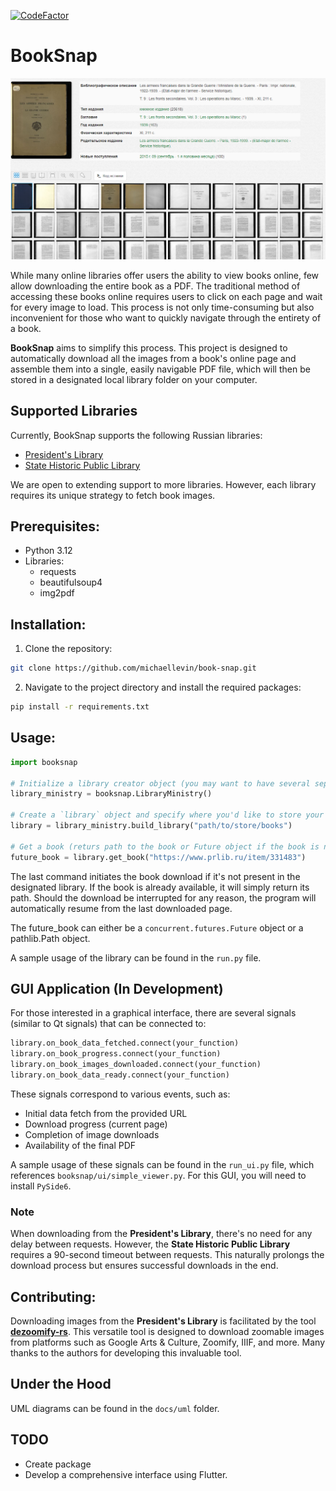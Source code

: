 [![CodeFactor](https://www.codefactor.io/repository/github/michaellevin/book-snap/badge)](https://www.codefactor.io/repository/github/michaellevin/book-snap)

# BookSnap

![BookSnap](docs/screenshots/shpl_screen1.png)

While many online libraries offer users the ability to view books online, few allow downloading the entire book as a PDF. The traditional method of accessing these books online requires users to click on each page and wait for every image to load. This process is not only time-consuming but also inconvenient for those who want to quickly navigate through the entirety of a book.

**BookSnap** aims to simplify this process. This project is designed to automatically download all the images from a book's online page and assemble them into a single, easily navigable PDF file, which will then be stored in a designated local library folder on your computer.

## Supported Libraries

Currently, BookSnap supports the following Russian libraries:

- [President's Library](https://www.prlib.ru/)
- [State Historic Public Library](http://elib.shpl.ru/)

We are open to extending support to more libraries. However, each library requires its unique strategy to fetch book images.

## Prerequisites:

- Python 3.12
- Libraries: 
  - requests
  - beautifulsoup4
  - img2pdf

## Installation:

1. Clone the repository:
```bash
git clone https://github.com/michaellevin/book-snap.git
```
2. Navigate to the project directory and install the required packages:
```bash
pip install -r requirements.txt
```
## Usage:
```python
import booksnap

# Initialize a library creator object (you may want to have several separate library folders)
library_ministry = booksnap.LibraryMinistry()

# Create a `library` object and specify where you'd like to store your books
library = library_ministry.build_library("path/to/store/books")

# Get a book (returs path to the book or Future object if the book is not yet downloaded)
future_book = library.get_book("https://www.prlib.ru/item/331483")
```

The last command initiates the book download if it's not present in the designated library. If the book is already available, it will simply return its path. Should the download be interrupted for any reason, the program will automatically resume from the last downloaded page.

The future_book can either be a `concurrent.futures.Future` object or a pathlib.Path object.

A sample usage of the library can be found in the `run.py` file.


## GUI Application (In Development)
For those interested in a graphical interface, there are several signals (similar to Qt signals) that can be connected to:

```python
library.on_book_data_fetched.connect(your_function)
library.on_book_progress.connect(your_function)
library.on_book_images_downloaded.connect(your_function)
library.on_book_data_ready.connect(your_function)
```
These signals correspond to various events, such as:

- Initial data fetch from the provided URL
- Download progress (current page)
- Completion of image downloads
- Availability of the final PDF

A sample usage of these signals can be found in the `run_ui.py` file, which references `booksnap/ui/simple_viewer.py`. For this GUI, you will need to install `PySide6`.

### Note
When downloading from the **President's Library**, there's no need for any delay between requests. However, the **State Historic Public Library** requires a 90-second timeout between requests. This naturally prolongs the download process but ensures successful downloads in the end.

## Contributing:
Downloading images from the **President's Library** is facilitated by the tool [**dezoomify-rs**](https://github.com/lovasoa/dezoomify-rs). This versatile tool is designed to download zoomable images from platforms such as Google Arts & Culture, Zoomify, IIIF, and more. Many thanks to the authors for developing this invaluable tool.

## Under the Hood
UML diagrams can be found in the `docs/uml` folder.

## TODO
- Create package
- Develop a comprehensive interface using Flutter.